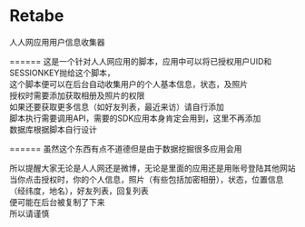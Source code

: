 Retabe
======

人人网应用用户信息收集器

======
这是一个针对人人网应用的脚本，应用中可以将已授权用户UID和SESSIONKEY抛给这个脚本，<br>
这个脚本便可以在后台自动收集用户的个人基本信息，状态，及照片<br>
授权时需要添加获取相册及照片的权限<br>
如果还要获取更多信息（如好友列表，最近来访）请自行添加<br>
脚本执行需要调用API，需要的SDK应用本身肯定会用到，这里不再添加<br>
数据库根据脚本自行设计<br>

======
虽然这个东西有点不道德但是由于数据挖掘很多应用会用<br>

所以提醒大家无论是人人网还是微博，无论是里面的应用还是用账号登陆其他网站<br>
当你点击授权时，你的个人信息，照片（有些包括加密相册），状态，位置信息（经纬度，地名），好友列表，回复列表<br>
便可能在后台被复制了下来<br>
所以请谨慎<br>